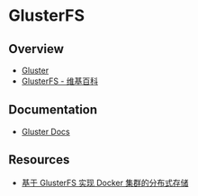 # GlusterFS

## Overview

- [Gluster](https://www.gluster.org/)
- [GlusterFS - 维基百科](https://zh.wikipedia.org/wiki/GlusterFS)

## Documentation

- [Gluster Docs](https://gluster.readthedocs.io/en/latest/)

## Resources

- [基于 GlusterFS 实现 Docker 集群的分布式存储](https://mp.weixin.qq.com/s/nFrNiO6aS1y1dHQJSnFiTw)
